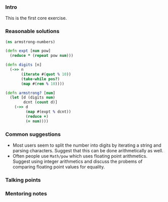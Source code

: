 ### Intro
This is the first core exercise.

### Reasonable solutions

```clojure
(ns armstrong-numbers)

(defn expt [num pow]
  (reduce * (repeat pow num)))

(defn digits [n]
  (->> n
       (iterate #(quot % 10))
       (take-while pos?)
       (map #(rem % 10))))

(defn armstrong? [num]
  (let [d (digits num)
        dcnt (count d)]
    (->> d
         (map #(expt % dcnt))
         (reduce +)
         (= num))))
```

### Common suggestions
- Most users seem to split the number into digits by iterating a string and
  parsing characters. Suggest that this can be done arithmetically as well.
- Often people use `Math/pow` which uses floating point arithmetics. Suggest
  using integer arithmetics and discuss the probems of comparing floating
  point values for equality.

### Talking points

### Mentoring notes
